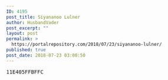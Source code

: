 ```yaml
---
ID: 4195
post_title: Siyananoo Lulner
author: HusbandVader
post_excerpt: ""
layout: post
permalink: >
  https://portalrepository.com/2018/07/23/siyananoo-lulner/
published: true
post_date: 2018-07-23 03:00:50
---
```

<pre>11E405FFBFFC</pre>